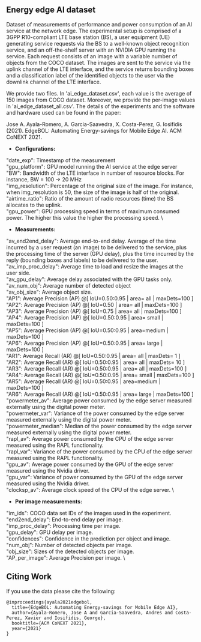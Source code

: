 ## Energy edge AI dataset 


Dataset of measurements of performance and power consumption of an AI service at the network edge. The experimental setup is comprised of a 3GPP R10-compliant LTE base station (BS), a user equipment (UE) generating service requests via the BS to a well-known object recognition service, and an off-the-shelf server with an NVIDIA GPU running the service. Each request consists of an image with a variable number of objects from the COCO dataset. The images are sent to the service via the uplink channel of the LTE interface, and the service returns bounding boxes and a classification label of the identified objects to the user via the downlink channel of the LTE interface. 

We provide two files. In 'ai_edge_dataset.csv', each value is the average of 150 images from COCO dataset. Moreover, we provide the per-image values in 'ai_edge_dataset_all.csv'. The details of the experiments and the software and hardware used can be found in the paper:

Jose A. Ayala-Romero, A. Garcia-Saavedra, X. Costa-Perez, G. Iosifidis (2021). EdgeBOL: Automating Energy-savings for Mobile Edge AI. ACM CoNEXT 2021.



- **Configurations:**

"date_exp": Timestamp of the measurement \
"gpu_platform": GPU model running the AI service at the edge server \
"BW": Bandwidth of the LTE interface in number of resource blocks. For instance, BW = 100 -> 20 MHz \
"img_resolution": Percentage of the original size of the image. For instance, when img_resolution is 50, the size of the image is half of the original. \
"airtime_ratio": Ratio of the amount of radio resources (time) the BS allocates to the uplink. \
"gpu_power": GPU processing speed in terms of maximum consumed power. The higher this value the higher the processing speed. \


- **Measurements:**

"av_end2end_delay": Average end-to-end delay. Average of the time incurred by a user request (an image) to be delivered to the service, plus the processing time of the server (GPU delay), plus the time incurred by the reply (bounding boxes and labels) to be delivered to the user. \
"av_imp_proc_delay": Average time to load and resize the images at the user side. \
"av_gpu_delay": Average delay associated with the GPU tasks only. \
"av_num_obj": Average number of detected object \
"av_obj_size": Average object size. \
"AP1": Average Precision  (AP) @\[ IoU=0.50:0.95 | area=   all | maxDets=100 \] \
"AP2": Average Precision  (AP) @\[ IoU=0.50      | area=   all | maxDets=100 \] \
"AP3": Average Precision  (AP) @\[ IoU=0.75      | area=   all | maxDets=100 \] \
"AP4": Average Precision  (AP) @\[ IoU=0.50:0.95 | area= small | maxDets=100 \] \
"AP5": Average Precision  (AP) @\[ IoU=0.50:0.95 | area=medium | maxDets=100 \] \
"AP6": Average Precision  (AP) @\[ IoU=0.50:0.95 | area= large | maxDets=100 \] \
"AR1": Average Recall     (AR) @\[ IoU=0.50:0.95 | area=   all | maxDets=  1 \] \
"AR2": Average Recall     (AR) @\[ IoU=0.50:0.95 | area=   all | maxDets= 10 \] \
"AR3": Average Recall     (AR) @\[ IoU=0.50:0.95 | area=   all | maxDets=100 \] \
"AR4": Average Recall     (AR) @\[ IoU=0.50:0.95 | area= small | maxDets=100 \] \
"AR5": Average Recall     (AR) @\[ IoU=0.50:0.95 | area=medium | maxDets=100 \] \
"AR6": Average Recall     (AR) @\[ IoU=0.50:0.95 | area= large | maxDets=100 \] \
"powermeter_av": Average power consumed by the edge server measured externally using the digital power meter. \
"powermeter_var":  Variance of the power consumed by the edge server measured externally using the digital power meter. \
"powermeter_median": Median of the power consumed by the edge server measured externally using the digital power meter. \
"rapl_av": Average power consumed by the CPU of the edge server measured using the RAPL functionality. \
"rapl_var": Variance of the power consumed by the CPU of the edge server measured using the RAPL functionality. \
"gpu_av": Average power consumed by the GPU of the edge server measured using the Nvidia driver. \
"gpu_var": Variance of power consumed by the GPU of the edge server measured using the Nvidia driver. \
"clocksp_av": Average clock speed of the CPU of the edge server. \



- **Per image measurements:**

"im_ids": COCO data set IDs of the images used in the experiment. \
"end2end_delay": End-to-end delay per image. \
"imp_proc_delay": Processing time per image. \
"gpu_delay": GPU delay per image. \
"confidences": Confidence in the prediction per object and image. \
"num_obj": Number of detected objects per image. \
"obj_size": Sizes of the detected objects per image. \
"AP_per_image": Average Precision per image. \




## Citing Work
If you use the data please cite the following:
```
@inproceedings{ayala2021edgebol,
  title={EdgeBOL: Automating Energy-savings for Mobile Edge AI},
  author={Ayala-Romero, Jose A and Garcia-Saavedra, Andres and Costa-Perez, Xavier and Iosifidis, George},
  booktitle={ACM CoNEXT 2021},
  year={2021}
}
```



